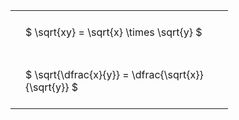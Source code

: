 ---
---

#  
<br>
<style type="text/css">
#T_33bf1 th.col_heading {
  text-align: left;
  font-size: 1em;
}
#T_33bf1 td {
  text-align: left;
  font-size: 1em;
  padding: 1.5em;
}
#T_33bf1_row0_col0, #T_33bf1_row1_col0 {
  width: 300px;
  white-space: pre-wrap;
}
</style>
<table id="T_33bf1">
  <thead>
  </thead>
  <tbody>
    <tr>
      <td id="T_33bf1_row0_col0" class="data row0 col0" >$ \sqrt{xy} = \sqrt{x} \times \sqrt{y} $</td>
    </tr>
    <tr>
      <td id="T_33bf1_row1_col0" class="data row1 col0" >$ \sqrt{\dfrac{x}{y}} = \dfrac{\sqrt{x}}{\sqrt{y}} $</td>
    </tr>
  </tbody>
</table>
